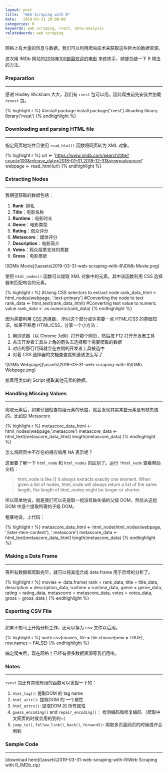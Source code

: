 ```yaml
---
layout: post
title:  "Web Scraping with R"
date:   2019-03-31 20:00:00
categories: R
keywords: web scraping, rvest, data-analysis
relatedwords: web scraping
---
```


网络上有大量的信息与数据。我们可以利用爬虫技术来获取这些巨大的数据资源。

这次用 IMDb 网站的[2018年100部最欢迎的电影](https://www.imdb.com/search/title?count=100&release_date=2018-01-01,2018-12-31&view=advanced) 来练练手，顺便总结一下 R 爬虫的方法。

### Preparation
<hr/>

感谢 Hadley Wickham 大大，我们有 ```rvest``` 包可以用。因此爬虫前先安装并加载 ```revest``` 包。

{% highlight r %} 
#install package
install.package('rvest')
#loading library
library('rvest')
{% endhighlight %}

### Downloading and parsing HTML file
<hr/>

指定网页地址并且使用 ```read_html()``` 函数将网页转为 XML 对象。

{% highlight r %} 
url <- 'https://www.imdb.com/search/title?count=100&release_date=2018-01-01,2018-12-31&view=advanced'
webpage <- read_html(url)
{% endhighlight %}

### Extracting Nodes
<hr/>

我期望获取的数据包括：
1. **Rank**: 排名
2. **Title**：电影名称
3. **Runtime**：电影时长
4. **Genre**：电影类型
5. **Rating**：观众评分
6. **Metascore**：媒体评分
7. **Description**：电影简介
8. **Votes**：观众投票支持的票数
9. **Gross**：电影票房

![IDMb Movie](\assets\2019-03-31-web-scraping-with-R\IDMb Movie.png)

使用 ```html_nodes()``` 函数可以提取 XML 对象中的元素。其中该函数利用 CSS 选择器来匹配吻合的元素。

{% highlight r %} 
#Using CSS selectors to extract node
rank_data_html <- html_nodes(webpage, '.text-primary')
#Converting the node to text
rank_data <- html_text(rank_data_html)
#Converting text value to numeric value
rank_data <- as.numeric(rank_data)
{% endhighlight %}

因为需要利用 [CSS 选择器](https://developer.mozilla.org/en-US/docs/Web/CSS/CSS_Selectors)， 所以这个部分或许需要一点 HTML/CSS 的基础知识。如果不熟悉 HTML/CSS，分享一个小方法：
1. 用浏览器（以 Chrome 为例）打开那个网页，然后按 F12 打开开发者工具
2. 点击开发者工具左上角的箭头去选择那个需要爬取的数据
3. 对应的那行代码就会在右侧的开发者工具被选中
4. 对着 CSS 选择器的文档查查就知道该怎么写了

![IDMb Webpage](\assets\2019-03-31-web-scraping-with-R\IDMb Webpage.png)

接着用类似的 Script 提取其他元素的数据。 

### Handling Missing Values
<hr/>

爬取元素后，如果仔细检查每组元素的长度，就会发现其实某些元素是有缺失值的。比如说 Metascore

{% highlight r %} 
metascore_data_html <- html_nodes(webpage,'.metascore')
metascore_data <- html_text(metascore_data_html)
length(metascore_data)
{% endhighlight %}

怎么将网页中不存在的相应值用 NA 表示呢？

这里要了解一下 ```html_node``` 和 ```html_nodes``` 的区别了。运行 ```?html_node``` 查看帮助文档： 

<blockquote>
html_node is like [[ it always extracts exactly one element. When given a list of nodes, html_node will always return a list of the same length, the length of html_nodes might be longer or shorter.
</blockquote>

所以简单地说，就是我们可以先提取一组没有缺失值的父级 DOM，然后从这组 DOM 中逐个提取所需的子级 DOM。

粗暴地说，上代码：

{% highlight r %} 
metascore_data_html <- html_node(html_nodes(webpage, '.lister-item-content'), '.metascore')
metascore_data <- html_text(metascore_data_html)
length(metascore_data)
{% endhighlight %}

### Making a Data Frame
<hr/>

等所有数据都爬取完毕，就可以将其组合成 data frame 用于后续的分析了。

{% highlight r %} 
movies <- data.frame(
  rank = rank_data,
  title = title_data,
  description = description_data,
  runtime = runtime_data,
  genre = genre_data,
  rating = rating_data,
  metascorre = metascore_data,
  votes = votes_data,
  gross = gross_data
)
{% endhighlight %}

### Exporting CSV File
<hr/>

如果不想马上开始分析工作，还可以存为 csv 文件以后用。

{% highlight r %} 
write.csv(movies, file = file.choose(new = TRUE), row.names = FALSE)
{% endhighlight %}

搞定爬虫后，现在网络上已经有很多数据资源等我们用咯。

### Notes
<hr/>

```rvest``` 包还有其他有用的函数可以发掘一下的：

1. ```html_tag()```: 提取DOM 的 tag name
2. ```html_attr()```: 提取DOM 的 一个属性
3. ```html_attrs()```: 提取DOM 的 所有属性
4. ```guess_encoding()``` and ```repair_encoding()```： 检测编码和修复编码 （爬取中文网页的时候会用的到的~）
5. ```jump_to()```, ```follow_link()```, ``````back()``````, ```forward()```: 爬取多页面网页的时候或许会用到

### Sample Code
<hr/>

[download here](\assets\2019-03-31-web-scraping-with-R\Web Scraping with R_IMDb.zip)







